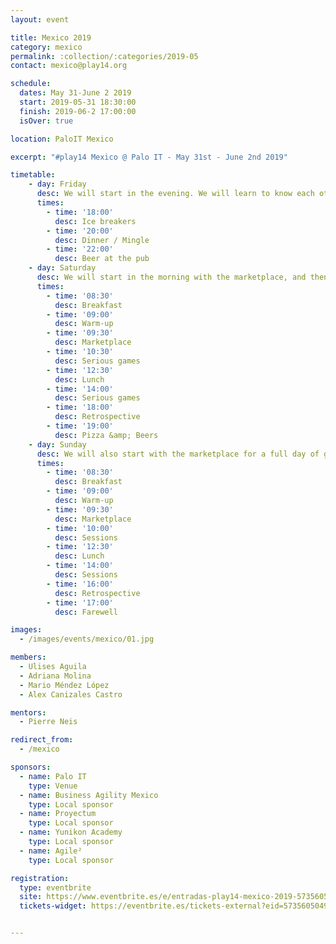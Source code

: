```yaml
---
layout: event

title: Mexico 2019
category: mexico
permalink: :collection/:categories/2019-05
contact: mexico@play14.org

schedule:
  dates: May 31-June 2 2019
  start: 2019-05-31 18:30:00
  finish: 2019-06-2 17:00:00
  isOver: true

location: PaloIT Mexico

excerpt: "#play14 Mexico @ Palo IT - May 31st - June 2nd 2019"

timetable:
    - day: Friday
      desc: We will start in the evening. We will learn to know each other and share a nice dinner all together.
      times:
        - time: '18:00'
          desc: Ice breakers
        - time: '20:00'
          desc: Dinner / Mingle
        - time: '22:00'
          desc: Beer at the pub
    - day: Saturday
      desc: We will start in the morning with the marketplace, and then we will play games all day long.
      times:
        - time: '08:30'
          desc: Breakfast
        - time: '09:00'
          desc: Warm-up
        - time: '09:30'
          desc: Marketplace
        - time: '10:30'
          desc: Serious games
        - time: '12:30'
          desc: Lunch
        - time: '14:00'
          desc: Serious games
        - time: '18:00'
          desc: Retrospective
        - time: '19:00'
          desc: Pizza &amp; Beers
    - day: Sunday
      desc: We will also start with the marketplace for a full day of games. Whoever needs to catch a plane can leave earlier.
      times:
        - time: '08:30'
          desc: Breakfast
        - time: '09:00'
          desc: Warm-up
        - time: '09:30'
          desc: Marketplace
        - time: '10:00'
          desc: Sessions
        - time: '12:30'
          desc: Lunch
        - time: '14:00'
          desc: Sessions
        - time: '16:00'
          desc: Retrospective
        - time: '17:00'
          desc: Farewell

images:
  - /images/events/mexico/01.jpg

members:
  - Ulises Aguila
  - Adriana Molina
  - Mario Méndez López
  - Alex Canizales Castro

mentors:
  - Pierre Neis

redirect_from:
  - /mexico

sponsors:
  - name: Palo IT
    type: Venue
  - name: Business Agility Mexico
    type: Local sponsor
  - name: Proyectum
    type: Local sponsor
  - name: Yunikon Academy
    type: Local sponsor
  - name: Agile²
    type: Local sponsor

registration: 
  type: eventbrite
  site: https://www.eventbrite.es/e/entradas-play14-mexico-2019-57356050491
  tickets-widget: https://eventbrite.es/tickets-external?eid=57356050491&ref=etckt


---
```

